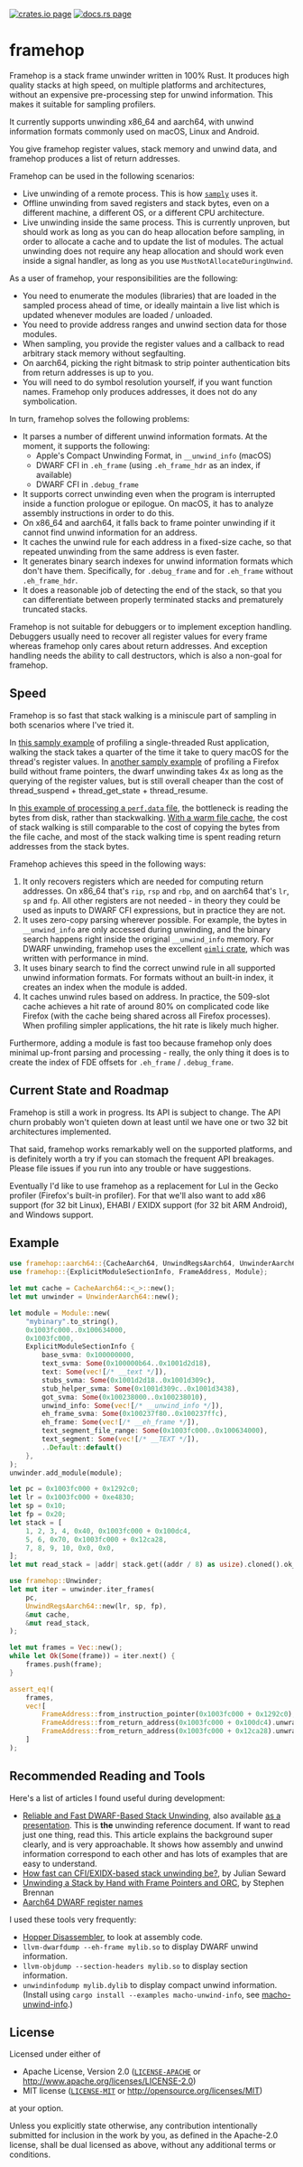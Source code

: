 [![crates.io page](https://img.shields.io/crates/v/framehop.svg)](https://crates.io/crates/framehop)
[![docs.rs page](https://docs.rs/framehop/badge.svg)](https://docs.rs/framehop/)

# framehop

Framehop is a stack frame unwinder written in 100% Rust. It produces high quality stacks at high speed, on multiple platforms and architectures, without an expensive pre-processing step for unwind information. This makes it suitable for sampling profilers.

It currently supports unwinding x86_64 and aarch64, with unwind information formats commonly used on macOS, Linux and Android.

You give framehop register values, stack memory and unwind data, and framehop produces a list of return addresses.

Framehop can be used in the following scenarios:

 - Live unwinding of a remote process. This is how [`samply`](https://github.com/mstange/samply/) uses it.
 - Offline unwinding from saved registers and stack bytes, even on a different machine, a different OS, or a different CPU architecture.
 - Live unwinding inside the same process. This is currently unproven, but should work as long as you can do heap allocation before sampling, in order to allocate a cache and to update the list of modules. The actual unwinding does not require any heap allocation and should work even inside a signal handler, as long as you use `MustNotAllocateDuringUnwind`.

As a user of framehop, your responsibilities are the following:

 - You need to enumerate the modules (libraries) that are loaded in the sampled process ahead of time, or ideally maintain a live list which is updated whenever modules are loaded / unloaded.
 - You need to provide address ranges and unwind section data for those modules.
 - When sampling, you provide the register values and a callback  to read arbitrary stack memory without segfaulting.
 - On aarch64, picking the right bitmask to strip pointer authentication bits from return addresses is up to you.
 - You will need to do symbol resolution yourself, if you want function names. Framehop only produces addresses, it does not do any symbolication.

In turn, framehop solves the following problems:

 - It parses a number of different unwind information formats. At the moment, it supports the following:
   - Apple's Compact Unwinding Format, in `__unwind_info` (macOS)
   - DWARF CFI in `.eh_frame` (using `.eh_frame_hdr` as an index, if available)
   - DWARF CFI in `.debug_frame`
 - It supports correct unwinding even when the program is interrupted inside a function prologue or epilogue. On macOS, it has to analyze assembly instructions in order to do this.
 - On x86_64 and aarch64, it falls back to frame pointer unwinding if it cannot find unwind information for an address.
 - It caches the unwind rule for each address in a fixed-size cache, so that repeated unwinding from the same address is even faster.
 - It generates binary search indexes for unwind information formats which don't have them. Specifically, for `.debug_frame` and for `.eh_frame` without `.eh_frame_hdr`.
 - It does a reasonable job of detecting the end of the stack, so that you can differentiate between properly terminated stacks and prematurely truncated stacks.

Framehop is not suitable for debuggers or to implement exception handling. Debuggers usually need to recover all register values for every frame whereas framehop only cares about return addresses. And exception handling needs the ability to call destructors, which is also a non-goal for framehop.

## Speed

Framehop is so fast that stack walking is a miniscule part of sampling in both scenarios where I've tried it.

In [this samply example](https://share.firefox.dev/3s6mQKl) of profiling a single-threaded Rust application, walking the stack takes a quarter of the time it take to query macOS for the thread's register values. In [another samply example](https://share.firefox.dev/3ksWaPt) of profiling a Firefox build without frame pointers, the dwarf unwinding takes 4x as long as the querying of the register values, but is still overall cheaper than the cost of thread_suspend + thread_get_state + thread_resume.

In [this example of processing a `perf.data` file](https://share.firefox.dev/3vSQOTb), the bottleneck is reading the bytes from disk, rather than stackwalking. [With a warm file cache](https://share.firefox.dev/3Kt6sK1), the cost of stack walking is still comparable to the cost of copying the bytes from the file cache, and most of the stack walking time is spent reading return addresses from the stack bytes.

Framehop achieves this speed in the following ways:

 1. It only recovers registers which are needed for computing return addresses. On x86_64 that's `rip`, `rsp` and `rbp`, and on aarch64 that's `lr`, `sp` and `fp`. All other registers are not needed - in theory they could be used as inputs to DWARF CFI expressions, but in practice they are not.
 2. It uses zero-copy parsing wherever possible. For example, the bytes in `__unwind_info` are only accessed during unwinding, and the binary search happens right inside the original `__unwind_info` memory. For DWARF unwinding, framehop uses the excellent [`gimli` crate](https://github.com/gimli-rs/gimli/), which was written with performance in mind.
 3. It uses binary search to find the correct unwind rule in all supported unwind information formats. For formats without an built-in index, it creates an index when the module is added.
 4. It caches unwind rules based on address. In practice, the 509-slot cache achieves a hit rate of around 80% on complicated code like Firefox (with the cache being shared across all Firefox processes). When profiling simpler applications, the hit rate is likely much higher.

Furthermore, adding a module is fast too because framehop only does minimal up-front parsing and processing - really, the only thing it does is to create the index of FDE offsets for `.eh_frame` / `.debug_frame`.

## Current State and Roadmap

Framehop is still a work in progress. Its API is subject to change. The API churn probably won't quieten down at least until we have one or two 32 bit architectures implemented.

That said, framehop works remarkably well on the supported platforms, and is definitely worth a try if you can stomach the frequent API breakages. Please file issues if you run into any trouble or have suggestions.

Eventually I'd like to use framehop as a replacement for Lul in the Gecko profiler (Firefox's built-in profiler). For that we'll also want to add x86 support (for 32 bit Linux), EHABI / EXIDX support (for 32 bit ARM Android), and Windows support.

## Example

```rust
use framehop::aarch64::{CacheAarch64, UnwindRegsAarch64, UnwinderAarch64};
use framehop::{ExplicitModuleSectionInfo, FrameAddress, Module};

let mut cache = CacheAarch64::<_>::new();
let mut unwinder = UnwinderAarch64::new();

let module = Module::new(
    "mybinary".to_string(),
    0x1003fc000..0x100634000,
    0x1003fc000,
    ExplicitModuleSectionInfo {
        base_svma: 0x100000000,
        text_svma: Some(0x100000b64..0x1001d2d18),
        text: Some(vec![/* __text */]),
        stubs_svma: Some(0x1001d2d18..0x1001d309c),
        stub_helper_svma: Some(0x1001d309c..0x1001d3438),
        got_svma: Some(0x100238000..0x100238010),
        unwind_info: Some(vec![/* __unwind_info */]),
        eh_frame_svma: Some(0x100237f80..0x100237ffc),
        eh_frame: Some(vec![/* __eh_frame */]),
        text_segment_file_range: Some(0x1003fc000..0x100634000),
        text_segment: Some(vec![/* __TEXT */]),
        ..Default::default()
    },
);
unwinder.add_module(module);

let pc = 0x1003fc000 + 0x1292c0;
let lr = 0x1003fc000 + 0xe4830;
let sp = 0x10;
let fp = 0x20;
let stack = [
    1, 2, 3, 4, 0x40, 0x1003fc000 + 0x100dc4,
    5, 6, 0x70, 0x1003fc000 + 0x12ca28,
    7, 8, 9, 10, 0x0, 0x0,
];
let mut read_stack = |addr| stack.get((addr / 8) as usize).cloned().ok_or(());

use framehop::Unwinder;
let mut iter = unwinder.iter_frames(
    pc,
    UnwindRegsAarch64::new(lr, sp, fp),
    &mut cache,
    &mut read_stack,
);

let mut frames = Vec::new();
while let Ok(Some(frame)) = iter.next() {
    frames.push(frame);
}

assert_eq!(
    frames,
    vec![
        FrameAddress::from_instruction_pointer(0x1003fc000 + 0x1292c0),
        FrameAddress::from_return_address(0x1003fc000 + 0x100dc4).unwrap(),
        FrameAddress::from_return_address(0x1003fc000 + 0x12ca28).unwrap()
    ]
);
```

## Recommended Reading and Tools

Here's a list of articles I found useful during development:

 - [Reliable and Fast DWARF-Based Stack Unwinding](https://hal.inria.fr/hal-02297690/document), also available [as a presentation](https://deepspec.org/events/dsw18/zappa-nardelli-deepspec18.pdf). This is **the** unwinding reference document. If want to read just one thing, read this. This article explains the background super clearly, and is very approachable. It shows how assembly and unwind information correspond to each other and has lots of examples that are easy to understand.
 - [How fast can CFI/EXIDX-based stack unwinding be?](https://blog.mozilla.org/jseward/2013/08/29/how-fast-can-cfiexidx-based-stack-unwinding-be/), by Julian Seward
 - [Unwinding a Stack by Hand with Frame Pointers and ORC](https://blogs.oracle.com/linux/post/unwinding-stack-frame-pointers-and-orc), by Stephen Brennan
 - [Aarch64 DWARF register names](https://github.com/ARM-software/abi-aa/blob/main/aadwarf64/aadwarf64.rst#dwarf-register-names)

I used these tools very frequently:

 - [Hopper Disassembler](https://www.hopperapp.com/), to look at assembly code.
 - `llvm-dwarfdump --eh-frame mylib.so` to display DWARF unwind information.
 - `llvm-objdump --section-headers mylib.so` to display section information.
 - `unwindinfodump mylib.dylib` to display compact unwind information. (Install using `cargo install --examples macho-unwind-info`, see [macho-unwind-info](https://github.com/mstange/macho-unwind-info/blob/main/examples/unwindinfodump.rs).)

## License

Licensed under either of

  * Apache License, Version 2.0 ([`LICENSE-APACHE`](./LICENSE-APACHE) or http://www.apache.org/licenses/LICENSE-2.0)
  * MIT license ([`LICENSE-MIT`](./LICENSE-MIT) or http://opensource.org/licenses/MIT)

at your option.

Unless you explicitly state otherwise, any contribution intentionally submitted
for inclusion in the work by you, as defined in the Apache-2.0 license, shall be
dual licensed as above, without any additional terms or conditions.
